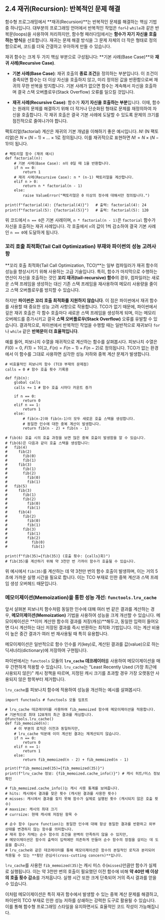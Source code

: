 ## 2.4 재귀(Recursion): 반복적인 문제 해결

함수형 프로그래밍에서 **재귀(Recursion)**는 반복적인 문제를 해결하는 핵심 기법 중 하나입니다. 대부분의 프로그래밍 언어에서 반복적인 작업은 `for`나 `while`과 같은 반복문(loops)을 사용하여 처리하지만, 함수형 패러다임에서는 **함수가 자기 자신을 호출하는 방식**을 선호합니다. 재귀는 문제 해결 방식을 그 문제 자체의 더 작은 형태로 정의함으로써, 코드를 더욱 간결하고 우아하게 만들 수 있습니다.

재귀 함수는 크게 두 가지 핵심 부분으로 구성됩니다: **기본 사례(Base Case)**와 **재귀 사례(Recursive Case)**.

- **기본 사례(Base Case)**: 재귀 호출의 **종료 조건**을 정의하는 부분입니다. 이 조건이 충족되면 함수는 더 이상 자신을 호출하지 않고, 미리 정의된 값을 반환함으로써 재귀의 무한 반복을 방지합니다. 기본 사례가 없으면 함수는 계속해서 자신을 호출하며 결국 스택 오버플로우(Stack Overflow) 오류를 일으킬 것입니다.
    
- **재귀 사례(Recursive Case)**: 함수가 **자기 자신을 호출하는 부분**입니다. 이때, 함수는 원래의 문제를 해결하기 위해 더 작거나 단순화된 형태로 문제를 재정의하여 자신을 호출합니다. 각 재귀 호출은 결국 기본 사례에 도달할 수 있도록 문제의 크기를 점진적으로 줄여나가야 합니다.
    

팩토리얼(factorial) 계산은 재귀의 기본 개념을 이해하기 좋은 예시입니다. $N!$ (N 팩토리얼)은 $N \times (N-1) \times \dots \times 1$로 정의됩니다. 이를 재귀적으로 표현하면 $N! = N \times (N-1)!$이 됩니다.

```
# 팩토리얼 함수 (재귀 예시)
def factorial(n):
    # 기본 사례(Base Case): n이 0일 때 1을 반환합니다.
    if n == 0:
        return 1
    # 재귀 사례(Recursive Case): n * (n-1) 팩토리얼을 계산합니다.
    elif n > 0:
        return n * factorial(n - 1)
    else:
        raise ValueError("팩토리얼은 0 이상의 정수에 대해서만 정의됩니다.")

print(f"factorial(4): {factorial(4)}")   # 출력: factorial(4): 24
print(f"factorial(5): {factorial(5)}")   # 출력: factorial(5): 120
```

위 코드에서 `n == 0`은 기본 사례이며, `n * factorial(n - 1)`은 `factorial` 함수가 자신을 호출하는 재귀 사례입니다. 각 호출에서 `n`의 값이 1씩 감소하여 결국 기본 사례인 `n == 0`에 도달하게 됩니다.

### 꼬리 호출 최적화(Tail Call Optimization) 부재와 파이썬의 성능 고려사항

**꼬리 호출 최적화(Tail Call Optimization, TCO)**는 일부 컴파일러가 재귀 함수의 성능을 향상시키기 위해 사용하는 고급 기술입니다. 특히, 함수가 마지막으로 수행하는 연산이 자신을 호출하는 것인 **꼬리 재귀(tail-recursive) 함수**의 경우, 컴파일러는 새로운 스택 프레임을 생성하는 대신 기존 스택 프레임을 재사용하여 메모리 사용량을 줄이고 스택 오버플로우를 방지할 수 있습니다.

하지만 **파이썬은 꼬리 호출 최적화를 지원하지 않습니다**. 이 점은 파이썬에서 재귀 함수를 사용할 때 중요한 성능 고려 사항으로 작용합니다. TCO가 없기 때문에, 파이썬에서 깊은 재귀 호출은 각 함수 호출마다 새로운 스택 프레임을 생성하게 되며, 이는 메모리 오버헤드를 증가시키고 결국 **스택 오버플로우(Stack Overflow)** 오류를 유발할 수 있습니다. 결과적으로, 파이썬에서 반복적인 작업을 수행할 때는 일반적으로 재귀보다 `for`나 `while` 같은 **반복문이 더 효율적입니다**.

예를 들어, 피보나치 수열을 재귀적으로 계산하는 함수를 살펴봅시다. 피보나치 수열은 $F(0)=0$, $F(1)=1$이고, $F(n)=F(n-1)+F(n-2)$로 정의됩니다. TCO가 없는 환경에서 이 함수를 그대로 사용하면 심각한 성능 저하와 중복 계산 문제가 발생합니다.

```
# 비효율적인 피보나치 함수 (TCO 부재의 문제점)
calls = 0 # 함수 호출 횟수 기록용

def fib(n):
    global calls
    calls += 1 # 함수 호출 시마다 카운트 증가

    if n == 0:
        return 0
    elif n == 1:
        return 1
    else:
        # fib(n-2)와 fib(n-1)이 모두 새로운 호출 스택을 생성합니다.
        # 동일한 인수에 대한 중복 계산이 발생합니다.
        return fib(n - 2) + fib(n - 1)

# fib(6) 호출 시의 호출 과정을 보면 많은 중복 호출이 발생함을 알 수 있습니다.
# fib(6)은 다음과 같이 호출 스택을 생성합니다:
#   fib(4)
#     fib(2)
#       fib(0)
#       fib(1)
#     fib(3)
#       fib(1)
#       fib(2)
#         fib(0)
#         fib(1)
#   fib(5)
#     fib(3)
#       fib(1)
#       fib(2)
#         fib(0)
#         fib(1)
#     fib(4)
#       fib(2)
#         fib(0)
#         fib(1)
#       fib(3)
#         fib(1)
#         fib(2)
#           fib(0)
#           fib(1)

print(f"fib(35)={fib(35)} (호출 횟수: {calls}회)")
# fib(35)를 계산하기 위해 약 3천만 번 가까이 함수가 호출될 수 있습니다.
```

위 예시에서 `fib(35)`를 계산하는 데 약 3천만 번의 함수 호출이 발생하며, 이는 거의 5초에 가까운 실행 시간을 필요로 합니다. 이는 TCO 부재로 인한 중복 계산과 스택 프레임 생성 오버헤드 때문입니다.

### 메모이제이션(Memoization)을 통한 성능 개선: `functools.lru_cache`

앞서 살펴본 피보나치 함수처럼 동일한 인수에 대해 여러 번 같은 결과를 계산하는 경우, **메모이제이션(Memoization)** 기법을 사용하여 성능을 크게 개선할 수 있습니다. 메모이제이션은 **이미 계산한 함수의 결과를 저장(캐싱)**해두고, 동일한 입력이 들어오면 다시 계산하는 대신 저장된 결과를 즉시 반환하는 최적화 기법입니다. 이는 계산 비용이 높은 중간 결과가 여러 번 재사용될 때 특히 유용합니다.

메모이제이션은 일반적으로 함수 인수를 키(key)로, 계산된 결과를 값(value)으로 하는 딕셔너리(dictionary)에 저장하여 구현됩니다.

파이썬에서는 `functools` 모듈의 **`lru_cache` 데코레이터**를 사용하여 메모이제이션을 매우 간편하게 적용할 수 있습니다. `lru_cache`는 "Least Recently Used (가장 최근에 사용되지 않은)" 캐시 정책을 따르며, 지정된 캐시 크기를 초과할 경우 가장 오랫동안 사용되지 않은 항목부터 제거합니다.

`lru_cache`를 피보나치 함수에 적용하여 성능을 개선하는 예시를 살펴봅시다.

```
import functools # functools 모듈 임포트

# lru_cache 데코레이터를 사용하여 fib_memoized 함수에 메모이제이션을 적용합니다.
# 기본적으로 최대 128개의 최근 결과를 캐싱합니다.
@functools.lru_cache()
def fib_memoized(n):
    # 이 부분의 로직은 이전과 동일하지만,
    # lru_cache 덕분에 이미 계산된 결과는 재계산되지 않습니다.
    if n == 0:
        return 0
    elif n == 1:
        return 1
    else:
        return fib_memoized(n - 2) + fib_memoized(n - 1)

print(f"fib_memoized(35)={fib_memoized(35)}")
print(f"lru_cache 정보: {fib_memoized.cache_info()}") # 캐시 히트/미스 정보 확인

# fib_memoized.cache_info()는 캐시 사용 통계를 보여줍니다.
# hits: 캐시에서 결과를 찾은 횟수 (캐시된 결과를 사용한 횟수)
# misses: 캐시에서 결과를 찾지 못해 함수가 실제로 실행된 횟수 (캐시되지 않은 호출 횟수)
# maxsize: 캐시의 최대 크기
# currsize: 현재 캐시에 저장된 항목 수

# 순수 함수 (pure function)는 동일한 인수에 대해 항상 동일한 결과를 반환하고 외부 상태를 변경하지 않는 함수를 의미합니다.
# 재귀 함수 자체는 순수 함수의 조건을 완벽히 만족하지 않을 수 있지만,
# 메모이제이션은 함수의 출력이 입력에만 의존하게 만들어 순수 함수의 장점을 살리는 데 도움을 줍니다.
# lru_cache와 같은 데코레이터를 통해 메모이제이션은 함수의 본질적인 로직과 분리되어 적용될 수 있는 **횡단 관심사(cross-cutting concern)**입니다.
```

`lru_cache`를 사용한 `fib_memoized(35)`는 캐시 미스 수(`misses`)만큼만 함수가 실제로 실행됩니다. 이는 약 3천만 번의 호출이 필요했던 이전 함수에 비해 **약 40만 배 이상의 호출 횟수 감소**를 가져옵니다. 실행 시간 또한 크게 단축되어 거의 즉시 결과를 얻을 수 있습니다.

이처럼 메모이제이션은 특히 재귀 함수에서 발생할 수 있는 중복 계산 문제를 해결하고, 파이썬의 TCO 부재로 인한 성능 저하를 상쇄하는 강력한 도구로 활용될 수 있습니다. 이를 통해 함수형 프로그래밍 스타일을 유지하면서도 효율적인 코드 작성이 가능해집니다.